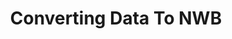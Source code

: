 ---
title: "Converting Data To NWB"

### List 
list:
    enable: true
    title: "Neurodata Without Borders (NWB) is a data standard for neurophysiology. Converting data to NWB involves:"
    items:
        - item: "Reading data and metadata from source files"
        - item: "Adding necessary metadata"
        - item: "Writing data and metadata to NWB following best practices"
        - item: "Packaging large datasets for optimal cloud deployment"
    content: "The NWB ecosystem offers various solutions, ranging from automated no-code tools to fine-grained programmatic options."

### Available Tools
available_tools_section:
    enable: true
    boxes: 
        - icon: "/images/using-nwb/nwb-guide.png"
          title: "NWB GUIDE (GUI for Data Entry)"
          type: "Downloadable application"
          features:
            - feature: "Guides users through data conversion process"
            - feature: "Supports 40+ common data formats"
            - feature: "Allows metadata entry"
            - feature: "Offers NWB file inspection via NWB Inspector"
            - feature: "Offers data visualization via Neurosift"
            - feature: "Facilitates uploading to DANDI Archive"
          limitations: "May require manual addition of lab-specific data"
          resources:
            - text: "Text Tutorial"
              link: /
            - text: "YouTube Walkthrough"
              link: /

        - icon: "/images/using-nwb/neuroconv.png"
          title: "NeuroConv"
          type: "Python library (underlies NWB GUIDE)"
          features:
            - feature: "Supports 44+ neurophysiology data formats"
            - feature: "Offers more flexibility than NWB GUIDE"
            - feature: "Provides tools for post-hoc time alignment of multiple data streams"
            - feature: "Supports cloud deployment"
          resources:
            - text: "GitHub Repository"
              link: /
            - text: "Documentation"
              link: /

        - icon: "/images/using-nwb/pynwb.png"
          title: "PyNWB"
          type: "Python library (underlies NeuroConv)"
          features:
            - feature: "Building NWB files from scratch"
            - feature: "Working with unsupported data formats"
            - feature: "Developing custom NWB extensions"
          resources:
            - text: "GitHub Repository"
              link: /
            - text: "Documentation"
              link: /
            - text: "Tutorials"
              link: /
            - text: "NWB YouTube Channel"
              link: /

        - icon: "/images/using-nwb/matnwb.png"
          title: "MatNWB"
          type: "MATLAB library"
          features:
            - feature: "Building NWB files from scratch"
            - feature: "Working with unsupported data formats"
          resources:
            - text: "GitHub Repository"
              link: /
            - text: "Tutorials"
              link: /
            - text: "NWB YouTube Channel"
              link: /

### Choosing Tools
choosing_tools:
    enable: true
    title: "Choosing the Right Tool"
    items:
        - item: "For most common data formats and straightforward conversions, start with NWB GUIDE."
        - item: "If you need more flexibility or are comfortable with Python, consider NeuroConv"
        - item: "For custom data formats, complex conversions, or when developing NWB extensions, use PyNWB or MatNWB."
    content: "Remember to consult the provided documentation and tutorials for detailed guidance on using each tool"
---
